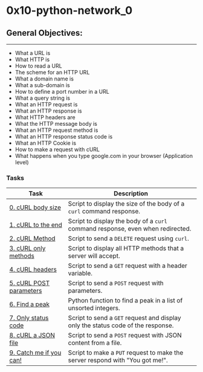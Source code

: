 # 0x10-python-network_0

## General Objectives:
---
* What a URL is
* What HTTP is
* How to read a URL
* The scheme for an HTTP URL
* What a domain name is
* What a sub-domain is
* How to define a port number in a URL
* What a query string is
* What an HTTP request is
* What an HTTP response is
* What HTTP headers are
* What the HTTP message body is
* What an HTTP request method is
* What an HTTP response status code is
* What an HTTP Cookie is
* How to make a request with cURL
* What happens when you type google.com in your browser (Application level)

### Tasks
| Task | Description |
| ---- | ----------- |
| [0. cURL body size](https://github.com/Maysara-nagy/alx-higher_level_programming/blob/main/0x10-python-network_0/0-body_size.sh) | Script to display the size of the body of a `curl` command response. |
| [1. cURL to the end](https://github.com/Maysara-nagy/alx-higher_level_programming/blob/main/0x10-python-network_0/1-body.sh) | Script to display the body of a `curl` command response, even when redirected. |
| [2. cURL Method](https://github.com/Maysara-nagy/alx-higher_level_programming/blob/main/0x10-python-network_0/2-delete.sh) | Script to send a `DELETE` request using `curl`. |
| [3. cURL only methods](https://github.com/Maysara-nagy/alx-higher_level_programming/blob/main/0x10-python-network_0/3-methods.sh) | Script to display all HTTP methods that a server will accept. |
| [4. cURL headers](https://github.com/Maysara-nagy/alx-higher_level_programming/blob/main/0x10-python-network_0/4-header.sh) | Script to send a `GET` request with a header variable. |
| [5. cURL POST parameters](https://github.com/Maysara-nagy/alx-higher_level_programming/blob/main/0x10-python-network_0/5-post_params.sh) | Script to send a `POST` request with parameters. |
| [6. Find a peak](https://github.com/Maysara-nagy/alx-higher_level_programming/blob/main/0x10-python-network_0/6-peak.py) | Python function to find a peak in a list of unsorted integers. |
| [7. Only status code](https://github.com/Maysara-nagy/alx-higher_level_programming/blob/main/0x10-python-network_0/100-status_code.sh) | Script to send a `GET` request and display only the status code of the response. |
| [8. cURL a JSON file](https://github.com/Maysara-nagy/alx-higher_level_programming/blob/main/0x10-python-network_0/101-post_json.sh) | Script to send a `POST` request with JSON content from a file. |
| [9. Catch me if you can!](https://github.com/Maysara-nagy/alx-higher_level_programming/blob/main/0x10-python-network_0/102-catch_me.sh) | Script to make a `PUT` request to make the server respond with "You got me!". |

